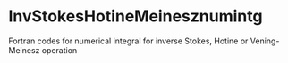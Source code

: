 # InvStokesHotineMeinesznumintg
Fortran codes for numerical integral for inverse Stokes, Hotine or Vening-Meinesz operation
